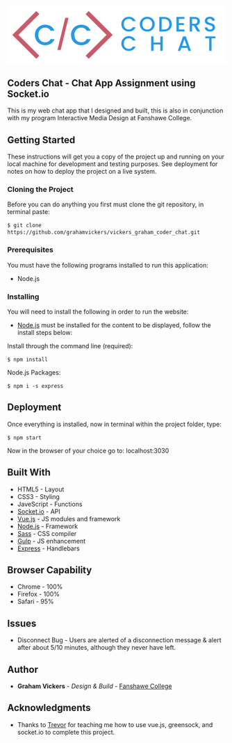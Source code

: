 ![](public/images/logo.svg)
## Coders Chat - Chat App Assignment using Socket.io

This is my web chat app that I designed and built, this is also in conjunction with my program Interactive Media Design at Fanshawe College. 

## Getting Started

These instructions will get you a copy of the project up and running on your local machine for development and testing purposes. See deployment for notes on how to deploy the project on a live system.

### Cloning the Project

Before you can do anything you first must clone the git repository, in terminal paste: 

```
$ git clone https://github.com/grahamvickers/vickers_graham_coder_chat.git
```

### Prerequisites

You must have the following programs installed to run this application: 

* Node.js

### Installing

You will need to install the following in order to run the website:

* [Node.js](https://nodejs.org/en/download/current/) must be installed for the content to be displayed, follow the install steps below:


Install through the command line (required):

```
$ npm install 
```

Node.js Packages:
```
$ npm i -s express
```

## Deployment

Once everything is installed, now in terminal within the project folder, type:

```
$ npm start
```

Now in the browser of your choice go to: localhost:3030

## Built With

* HTML5 - Layout
* CSS3 - Styling
* JaveScript - Functions
* [Socket.io](https://socket.io/) - API
* [Vue.js](https://vuejs.org/) - JS modules and framework
* [Node.js](https://nodejs.org/en/) - Framework
* [Sass](https://sass-lang.com/) - CSS compiler
* [Gulp](https://gulpjs.com/) - JS enhancement
* [Express](https://expressjs.com/) - Handlebars 

## Browser Capability 

* Chrome - 100%
* Firefox - 100%
* Safari - 95%

## Issues 

* Disconnect Bug - Users are alerted of a disconnection message & alert after about 5/10 minutes, although they never have left.

## Author

* **Graham Vickers** - *Design & Build* - [Fanshawe College](https://github.com/grahamvickers)

## Acknowledgments

* Thanks to [Trevor](https://github.com/Trevor-FanshaweC) for teaching me how to use vue.js, greensock, and socket.io to complete this project.

